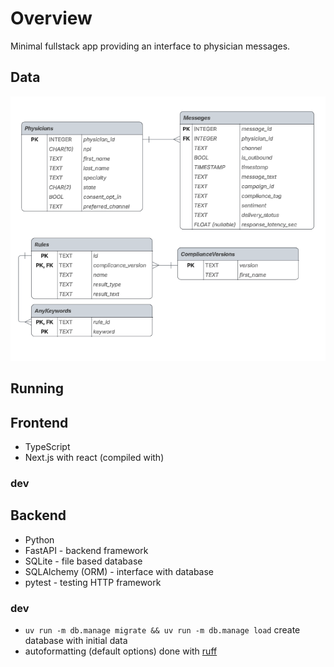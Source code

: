 # Overview
Minimal fullstack app providing an interface to physician messages.
## Data
![db-diagram](assets/db-diagram.png)
## Running
## Frontend
- TypeScript
- Next.js with react (compiled with)
### dev
## Backend
- Python
- FastAPI - backend framework
- SQLite - file based database
- SQLAlchemy (ORM) - interface with database
- pytest - testing HTTP framework
### dev
- `uv run -m db.manage migrate && uv run -m db.manage load` create database with initial data
- autoformatting (default options) done with [ruff](https://docs.astral.sh/ruff/formatter/)



